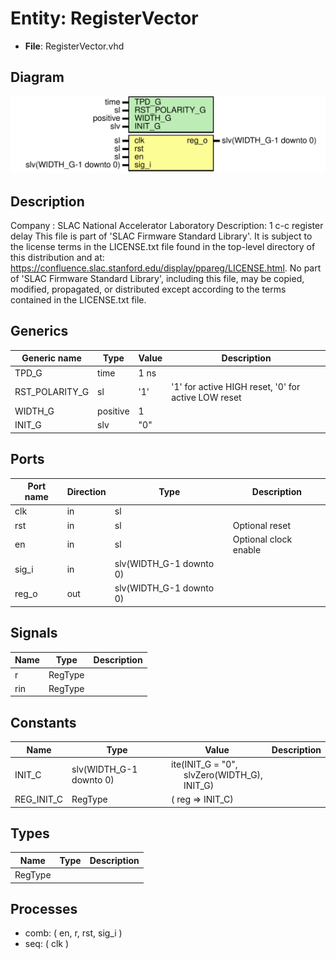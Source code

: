 # Entity: RegisterVector

- **File**: RegisterVector.vhd
## Diagram

![Diagram](RegisterVector.svg "Diagram")
## Description

Company    : SLAC National Accelerator Laboratory
Description: 1 c-c register delay
This file is part of 'SLAC Firmware Standard Library'.
It is subject to the license terms in the LICENSE.txt file found in the
top-level directory of this distribution and at:
   https://confluence.slac.stanford.edu/display/ppareg/LICENSE.html.
No part of 'SLAC Firmware Standard Library', including this file,
may be copied, modified, propagated, or distributed except according to
the terms contained in the LICENSE.txt file.
## Generics

| Generic name   | Type     | Value | Description                                         |
| -------------- | -------- | ----- | --------------------------------------------------- |
| TPD_G          | time     | 1 ns  |                                                     |
| RST_POLARITY_G | sl       | '1'   | '1' for active HIGH reset, '0' for active LOW reset |
| WIDTH_G        | positive | 1     |                                                     |
| INIT_G         | slv      | "0"   |                                                     |
## Ports

| Port name | Direction | Type                    | Description           |
| --------- | --------- | ----------------------- | --------------------- |
| clk       | in        | sl                      |                       |
| rst       | in        | sl                      | Optional reset        |
| en        | in        | sl                      | Optional clock enable |
| sig_i     | in        | slv(WIDTH_G-1 downto 0) |                       |
| reg_o     | out       | slv(WIDTH_G-1 downto 0) |                       |
## Signals

| Name | Type    | Description |
| ---- | ------- | ----------- |
| r    | RegType |             |
| rin  | RegType |             |
## Constants

| Name       | Type                    | Value                                                                                                                | Description |
| ---------- | ----------------------- | -------------------------------------------------------------------------------------------------------------------- | ----------- |
| INIT_C     | slv(WIDTH_G-1 downto 0) |  ite(INIT_G = "0",<br><span style="padding-left:20px"> slvZero(WIDTH_G),<br><span style="padding-left:20px"> INIT_G) |             |
| REG_INIT_C | RegType                 |  (       reg => INIT_C)                                                                                              |             |
## Types

| Name    | Type | Description |
| ------- | ---- | ----------- |
| RegType |      |             |
## Processes
- comb: ( en, r, rst, sig_i )
- seq: ( clk )
